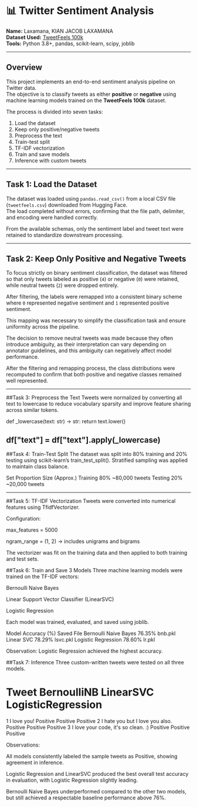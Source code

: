 # 📊 Twitter Sentiment Analysis

**Name:** Laxamana, KIAN JACOB LAXAMANA  
**Dataset Used:** [TweetFeels 100k](https://huggingface.co/datasets/mnemoraorg/tweetfeels-100k)  
**Tools:** Python 3.8+, pandas, scikit-learn, scipy, joblib  

---

## Overview

This project implements an end-to-end sentiment analysis pipeline on Twitter data.  
The objective is to classify tweets as either **positive** or **negative** using machine learning models trained on the **TweetFeels 100k** dataset.  

The process is divided into seven tasks:  
1. Load the dataset  
2. Keep only positive/negative tweets  
3. Preprocess the text  
4. Train-test split  
5. TF-IDF vectorization  
6. Train and save models  
7. Inference with custom tweets  

---

## Task 1: Load the Dataset

The dataset was loaded using `pandas.read_csv()` from a local CSV file (`tweetfeels.csv`) downloaded from Hugging Face.  
The load completed without errors, confirming that the file path, delimiter, and encoding were handled correctly.  

From the available schemas, only the sentiment label and tweet text were retained to standardize downstream processing.

---

## Task 2: Keep Only Positive and Negative Tweets

To focus strictly on binary sentiment classification, the dataset was filtered so that only tweets labeled as positive (`4`) or negative (`0`) were retained, while neutral tweets (`2`) were dropped entirely.  

After filtering, the labels were remapped into a consistent binary scheme where `0` represented negative sentiment and `1` represented positive sentiment.  

This mapping was necessary to simplify the classification task and ensure uniformity across the pipeline.  

The decision to remove neutral tweets was made because they often introduce ambiguity, as their interpretation can vary depending on annotator guidelines, and this ambiguity can negatively affect model performance.  

After the filtering and remapping process, the class distributions were recomputed to confirm that both positive and negative classes remained well represented. 

---
##Task 3: Preprocess the Text
Tweets were normalized by converting all text to lowercase to reduce vocabulary sparsity and improve feature sharing across similar tokens.

def _lowercase(text: str) -> str:
    return text.lower()

df["text"] = df["text"].apply(_lowercase)
---

##Task 4: Train-Test Split
The dataset was split into 80% training and 20% testing using scikit-learn’s train_test_split().
Stratified sampling was applied to maintain class balance.

Set	Proportion	Size (Approx.)
Training	80%	~80,000 tweets
Testing	20%	~20,000 tweets

---

##Task 5: TF-IDF Vectorization
Tweets were converted into numerical features using TfidfVectorizer.

Configuration:

max_features = 5000

ngram_range = (1, 2) → includes unigrams and bigrams

The vectorizer was fit on the training data and then applied to both training and test sets.

##Task 6: Train and Save 3 Models
Three machine learning models were trained on the TF-IDF vectors:

Bernoulli Naive Bayes

Linear Support Vector Classifier (LinearSVC)

Logistic Regression

Each model was trained, evaluated, and saved using joblib.

Model	Accuracy (%)	Saved File
Bernoulli Naive Bayes	76.35%	bnb.pkl
Linear SVC	78.29%	lsvc.pkl
Logistic Regression	78.60%	lr.pkl

Observation: Logistic Regression achieved the highest accuracy.

##Task 7: Inference
Three custom-written tweets were tested on all three models.

#	Tweet	BernoulliNB	LinearSVC	LogisticRegression
1	I love you!	Positive	Positive	Positive
2	I hate you but I love you also.	Positive	Positive	Positive
3	I love your code, it's so clean. :)	Positive	Positive	Positive

Observations:

All models consistently labeled the sample tweets as Positive, showing agreement in inference.

Logistic Regression and LinearSVC produced the best overall test accuracy in evaluation, with Logistic Regression slightly leading.

Bernoulli Naive Bayes underperformed compared to the other two models, but still achieved a respectable baseline performance above 76%.

